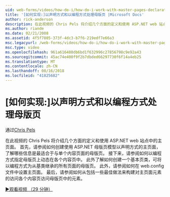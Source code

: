```yaml
---
uid: web-forms/videos/how-do-i/how-do-i-work-with-master-pages-declaratively-and-programmatically
title: '[如何实现:]以声明方式和以编程方式处理母版页 |Microsoft Docs'
author: rick-anderson
description: 在此视频的 Chris Pels 将介绍几个方面的定义和使用 ASP.NET web 站点中的主页面。 首先，请参阅如何创建主页面 declarati...
ms.author: riande
ms.date: 02/21/2008
ms.assetid: 4f5f7805-373f-4dc3-b7f6-219edf7e66a3
msc.legacyurl: /web-forms/videos/how-do-i/how-do-i-work-with-master-pages-declaratively-and-programmatically
msc.type: video
ms.openlocfilehash: 961a616480db6bd1f632996c27856798c9e92a43
ms.sourcegitcommit: 45ac74e400f9f2b7dbded66297730f6f14a4eb25
ms.translationtype: MT
ms.contentlocale: zh-CN
ms.lasthandoff: 08/16/2018
ms.locfileid: "41825682"
---
```

<a name="how-do-i-work-with-master-pages-declaratively-and-programmatically"></a>[如何实现:]以声明方式和以编程方式处理母版页
====================
通过[Chris Pels](https://twitter.com/chrispels)

在此视频的 Chris Pels 将介绍几个方面的定义和使用 ASP.NET web 站点中的主页面。 首先，请参阅如何创建使用 ASP.NET 母版页模型以声明方式的主页面，了解哪些信息是最适合于与单个内容页面的母版页。 接下来，请参阅如何以编程方式指定母版页上动态在各个内容页中。 此外了解如何创建一个基本页类，可将以编程方式为从基类继承的所有页面的母版页。 此外，请参阅如何在 web.config 文件中设置主页面。 最后，请参阅如何从包括一些最佳做法来构建对主页面元素的访问各个内容页访问母版页中的元素。

[&#9654;观看视频 （29 分钟）](https://channel9.msdn.com/Blogs/ASP-NET-Site-Videos/how-do-i-work-with-master-pages-declaratively-and-programmatically)
